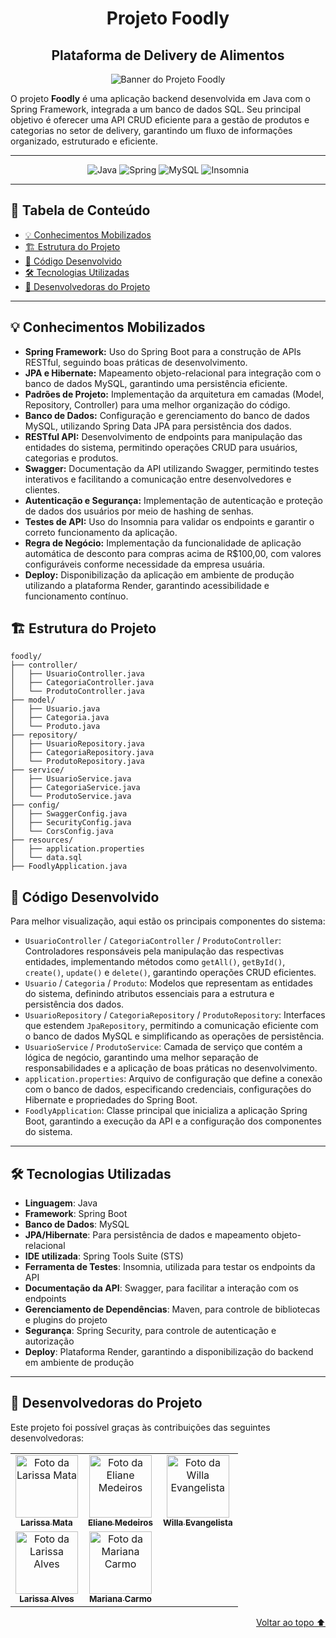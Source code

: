 <div align='center', id='topo'/>

# Projeto Foodly
## Plataforma de Delivery de Alimentos

![Banner do Projeto Foodly](#)

</div>

O projeto **Foodly** é uma aplicação backend desenvolvida em Java com o Spring Framework, integrada a um banco de dados SQL. Seu principal objetivo é oferecer uma API CRUD eficiente para a gestão de produtos e categorias no setor de delivery, garantindo um fluxo de informações organizado, estruturado e eficiente.

******

<div align='center'/>

  ![Java](https://a11ybadges.com/badge?logo=java)
  ![Spring](https://a11ybadges.com/badge?logo=spring)
  ![MySQL](https://a11ybadges.com/badge?logo=mysql)
  ![Insomnia](https://a11ybadges.com/badge?logo=insomnia)

</div>

******

## 📖 Tabela de Conteúdo
- [💡 Conhecimentos Mobilizados](#conhecimentosMobilizados)
- [🏗️ Estrutura do Projeto](#estruturaDoProjeto)
- [📂 Código Desenvolvido](#codigoDesenvolvido)
- [🛠️ Tecnologias Utilizadas](#tecnologiasUtilizadas)
- [🤝 Desenvolvedoras do Projeto](#devas)

---

<div id='conhecimentosMobilizados'/> 

## 💡 Conhecimentos Mobilizados

- **Spring Framework:** Uso do Spring Boot para a construção de APIs RESTful, seguindo boas práticas de desenvolvimento.
- **JPA e Hibernate:** Mapeamento objeto-relacional para integração com o banco de dados MySQL, garantindo uma persistência eficiente.
- **Padrões de Projeto:** Implementação da arquitetura em camadas (Model, Repository, Controller) para uma melhor organização do código.
- **Banco de Dados:** Configuração e gerenciamento do banco de dados MySQL, utilizando Spring Data JPA para persistência dos dados.
- **RESTful API:** Desenvolvimento de endpoints para manipulação das entidades do sistema, permitindo operações CRUD para usuários, categorias e produtos.
- **Swagger:** Documentação da API utilizando Swagger, permitindo testes interativos e facilitando a comunicação entre desenvolvedores e clientes.
- **Autenticação e Segurança:** Implementação de autenticação e proteção de dados dos usuários por meio de hashing de senhas.
- **Testes de API:** Uso do Insomnia para validar os endpoints e garantir o correto funcionamento da aplicação.
- **Regra de Negócio:** Implementação da funcionalidade de aplicação automática de desconto para compras acima de R$100,00, com valores configuráveis conforme necessidade da empresa usuária.
- **Deploy:** Disponibilização da aplicação em ambiente de produção utilizando a plataforma Render, garantindo acessibilidade e funcionamento contínuo.

<div id='estruturaDoProjeto'/>

## 🏗️ Estrutura do Projeto

```
foodly/
├── controller/
│   ├── UsuarioController.java
│   ├── CategoriaController.java
│   └── ProdutoController.java
├── model/
│   ├── Usuario.java
│   ├── Categoria.java
│   └── Produto.java
├── repository/
│   ├── UsuarioRepository.java
│   ├── CategoriaRepository.java
│   └── ProdutoRepository.java
├── service/
│   ├── UsuarioService.java
│   ├── CategoriaService.java
│   └── ProdutoService.java
├── config/
│   ├── SwaggerConfig.java
│   ├── SecurityConfig.java
│   └── CorsConfig.java
├── resources/
│   ├── application.properties
│   └── data.sql
├── FoodlyApplication.java
```

<div id='codigoDesenvolvido'/> 

## 📂 Código Desenvolvido

Para melhor visualização, aqui estão os principais componentes do sistema:

- `UsuarioController` / `CategoriaController` / `ProdutoController`: Controladores responsáveis pela manipulação das respectivas entidades, implementando métodos como `getAll()`, `getById()`, `create()`, `update()` e `delete()`, garantindo operações CRUD eficientes.
- `Usuario` / `Categoria` / `Produto`: Modelos que representam as entidades do sistema, definindo atributos essenciais para a estrutura e persistência dos dados.
- `UsuarioRepository` / `CategoriaRepository` / `ProdutoRepository`: Interfaces que estendem `JpaRepository`, permitindo a comunicação eficiente com o banco de dados MySQL e simplificando as operações de persistência.
- `UsuarioService` / `ProdutoService`: Camada de serviço que contém a lógica de negócio, garantindo uma melhor separação de responsabilidades e a aplicação de boas práticas no desenvolvimento.
- `application.properties`: Arquivo de configuração que define a conexão com o banco de dados, especificando credenciais, configurações do Hibernate e propriedades do Spring Boot.
- `FoodlyApplication`: Classe principal que inicializa a aplicação Spring Boot, garantindo a execução da API e a configuração dos componentes do sistema.

---

<div id='tecnologiasUtilizadas'/> 

## 🛠️ Tecnologias Utilizadas

- **Linguagem**: Java  
- **Framework**: Spring Boot  
- **Banco de Dados**: MySQL  
- **JPA/Hibernate**: Para persistência de dados e mapeamento objeto-relacional  
- **IDE utilizada**: Spring Tools Suite (STS)  
- **Ferramenta de Testes**: Insomnia, utilizada para testar os endpoints da API  
- **Documentação da API**: Swagger, para facilitar a interação com os endpoints  
- **Gerenciamento de Dependências**: Maven, para controle de bibliotecas e plugins do projeto  
- **Segurança**: Spring Security, para controle de autenticação e autorização  
- **Deploy**: Plataforma Render, garantindo a disponibilização do backend em ambiente de produção  

---

<div id='devas'/> 
  
## 🤝 Desenvolvedoras do Projeto

Este projeto foi possível graças às contribuições das seguintes desenvolvedoras:

<div align="center">
  <table>
    <tr>
      <td align="center">
        <a href="https://www.linkedin.com/in/larissa-mata-a32a5a104/" title="Linkedin da Larissa Mata">
          <img src="https://media.licdn.com/dms/image/v2/D4D03AQH8ZGW05SThzA/profile-displayphoto-shrink_400_400/profile-displayphoto-shrink_400_400/0/1698075416577?e=1747267200&v=beta&t=MZQra9MZhtWWZqrZx6Re7loE6-KZIhHj9kj5Rbxe_Ds" width="100px;" alt="Foto da Larissa Mata"/><br>
          <sub>
            <b>Larissa Mata</b>
          </sub>
        </a>
      </td>
      <td align="center">
        <a href="https://www.linkedin.com/in/elianempontes/" title="Linkedin da Eliane Medeiros">
          <img src="https://media.licdn.com/dms/image/v2/D4D03AQGppzwuto4Skw/profile-displayphoto-shrink_400_400/B4DZOzMU5sHUAg-/0/1733878173890?e=1747267200&v=beta&t=dYk2XBvZ6Be-J99J4sp9kljf2TF3ZZ5YZ8lEu72U7oA" width="100px;" alt="Foto da Eliane Medeiros"/><br>
          <sub>
            <b>Eliane Medeiros</b>
          </sub>
        </a>
      </td>
      <td align="center">
        <a href="https://github.com/willaevangelista" title="GitHub da Willa Evangelista">
          <img src="https://avatars.githubusercontent.com/u/84138876?v=4" width="100px;" alt="Foto da Willa Evangelista"/><br>
          <sub>
            <b>Willa Evangelista</b>
          </sub>
        </a>
      </td>
    </tr>
    <tr>
      <td align="center">
        <a href="https://www.linkedin.com/in/larissa-alves-s/" title="Linkedin da Larissa Alves">
          <img src="https://media.licdn.com/dms/image/v2/D4D03AQFZaBaC-aUVow/profile-displayphoto-shrink_400_400/B4DZSqh72uHYAg-/0/1738027811288?e=1747267200&v=beta&t=6DM_y3QMq47Kb_qSkOcxjFlPsaBcqwZ_0JxLYxL1Bm8" width="100px;" alt="Foto da Larissa Alves"/><br>
          <sub>
            <b>Larissa Alves</b>
          </sub>
        </a>
      </td>
      <td align="center">
        <a href="https://github.com/MariPimentelCarmo" title="GitHub da Mariana Carmo">
          <img src="https://avatars.githubusercontent.com/u/99743029?v=4" width="100px;" alt="Foto da Mariana Carmo"/><br>
          <sub>
            <b>Mariana Carmo</b>
          </sub>
        </a>
    </tr>
  </table>
</div>

<div align='right'>
  
[Voltar ao topo ⬆️](#topo)
